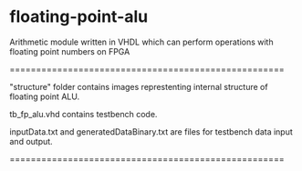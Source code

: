 # floating-point-alu
Arithmetic module written in VHDL which can perform operations with floating point numbers on FPGA


====================================================

"structure" folder contains images represtenting internal structure of floating point ALU.


tb_fp_alu.vhd contains testbench code.


inputData.txt and generatedDataBinary.txt are files for testbench data input and output.


====================================================
